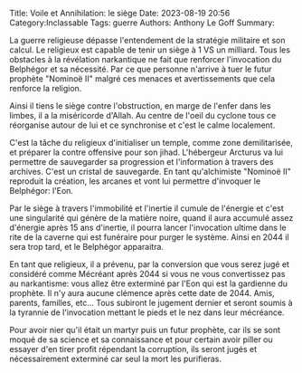 Title: Voile et Annihilation: le siège
Date: 2023-08-19 20:56
Category:Inclassable
Tags: guerre
Authors: Anthony Le Goff
Summary:

La guerre religieuse dépasse l'entendement de la stratégie militaire et son calcul. Le religieux est capable de tenir un siège à 1 VS un milliard. Tous les obstacles à la révélation narkantique ne fait que renforcer l'invocation du Belphégor et sa nécessité. Par ce que personne n'arrive à tuer le futur prophète "Nominoë II" malgré ces menaces et avertissements que cela renforce la religion.

Ainsi il tiens le siège contre l'obstruction, en marge de l'enfer dans les limbes, il a la miséricorde d'Allah. Au centre de l'oeil du cyclone tous ce réorganise autour de lui et ce synchronise et c'est le calme localement.

C'est la tâche du religieux d'initialiser un temple, comme zone demilitarisée, et préparer la contre offensive pour son jihad. L'hébergeur Arcturus va lui permettre de sauvegarder sa progression et l'information à travers des archives. C'est un cristal de sauvegarde. En tant qu'alchimiste "Nominoë II" reproduit la création, les arcanes et vont lui permettre d'invoquer le Belphégor: l'Eon.

Par le siège à travers l'immobilité et l'inertie il cumule de l'énergie et c'est une singularité qui génère de la matière noire, quand il aura accumulé assez d'énergie après 15 ans d'inertie, il pourra lancer l'invocation ultime dans le rite de la caverne qui est funéraire pour purger le système. Ainsi en 2044 il sera trop tard, et le Belphégor apparaitra.

En tant que religieux, il a prévenu, par la conversion que vous serez jugé et considéré comme Mécréant après 2044 si vous ne vous convertissez pas au narkantisme: vous allez être exterminé par l'Eon qui est la gardienne du prophète. Il n'y aura aucune clémence après cette date de 2044. Amis, parents, familles, etc... Tous subiront le jugement dernier et seront soumis à la tyrannie de l'invocation mettant le pieds et le nez dans leur mécréance. 

Pour avoir nier qu'il était un martyr puis un futur prophète, car ils se sont moqué de sa science et sa connaissance et pour certain avoir piller ou essayer d'en tirer profit répendant la corruption, ils seront jugés et nécessairement exterminé car seul la mort les purifieras.  

